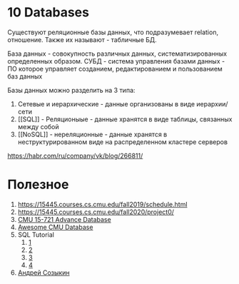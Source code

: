 # 10 Databases
Существуют реляционные базы данных, что подразумевает relation, отношение. Также их называют - табличные БД. 

База данных - совокупность различных данных, систематизированных определенных образом.
СУБД - система управления базами данных - ПО которое управляет созданием, редактированием и пользованием баз данных

Базы данных можно разделить на 3 типа:
1. Сетевые и иерархические - данные организованы в виде иерархии/сети
2. [[SQL]] - Реляционыые - данные хранятся в виде таблицы, связанных между собой
3. [[NoSQL]] - нереляционные - данные хранятся в неструктурированном виде на распределенном кластере серверов

https://habr.com/ru/company/vk/blog/266811/
# Полезное
1. https://15445.courses.cs.cmu.edu/fall2019/schedule.html
2. https://15445.courses.cs.cmu.edu/fall2020/project0/
3. [CMU 15-721 Advance Database](https://www.youtube.com/playlist?list=PLSE8ODhjZXjasmrEd2_Yi1deeE360zv5O)
4. [Awesome CMU Database](https://db.cs.cmu.edu/courses/)
5. SQL Tutorial
	1. [1](https://sqlzoo.net/wiki/SQL_Tutorial)
	2. [2](https://selectstarsql.com)
	3. [3](https://mystery.knightlab.com)
	4. [4](https://sqlbolt.com/lesson/select_queries_introduction)
6. [Андрей Созыкин](https://www.youtube.com/playlist?list=PLtPJ9lKvJ4oh5SdmGVusIVDPcELrJ2bsT)


